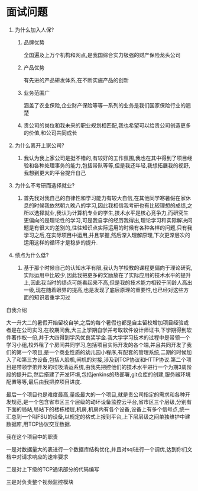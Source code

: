 # 面试问题

1. 为什么加入人保?
   1. 品牌优势
   
      全国遍及上万个机构和网点,是我国综合实力极强的财产保险龙头公司
   
   2. 产品优势
   
      有先进的产品研发体系,在不断实施产品的创新
   
   3. 业务范围广
   
      涵盖了农业保险,企业财产保险等等一系列的业务是我们国家保险行业的翘楚
   
   4. 贵公司的岗位和我未来的职业规划相匹配,我也希望可以给贵公司创造更多的价值,和公司共同成长
   
2. 为什么离开上家公司?
   1. 我认为我上家公司是挺不错的,有较好的工作氛围,我也在其中得到了项目经验和各种处理事务的能力,包括带队等等,但是我还年轻,我想拓展我的视野,我想到更大的平台提升自己

3. 为什么不考研而选择就业?
   1. 首先我对我自己的自律性和学习能力有较大自信,在其他同学寒暑假在家休息的时候我依然朝九晚八的学习,因此我相信我考研也有比较理想的成绩,之所以选择就业,我认为计算机专业的学生,技术水平是核心竞争力,而研究生更偏向的是理论性的学习,可是我自学的经历我得出,理论学习和实际解决问题是有很大的差别的,往往知识点实际运用的时候有各种各样的问题,只有我学习之后,在实际项目中运用,并且掌握,然后深入理解原理,下次更深层次的运用这样的循环才是稳步的提升.
   
4. 绩点为什么低?
   1. 基于那个时候自己的认知水平有限,我认为学校教的课程更偏向于理论研究,实际运用中比较少,因此我把更多的奖励放在了实际应用的技术水平的提升上,因此我当时的绩点可能看起来不高,但是我的技术能力相较于同龄人高出一级,现在随着眼界的提高,也是发现了底层原理的重要性,也已经对这些方面的知识着重学习过

自我介绍

大一升大二的暑假开始留校自学,之后的每个暑假也都是自主留校增加项目经验或者是在公司实习,在校期间我,大三上学期自学并考取软件设计师证书,下学期得到软件著作权一份,并于大四得到学风优良奖学金.我大学学习技术的过程中是带领一个学习小组,校外租了个房间共同学习,包括项目实际开发的各个端,并且共同开发了我们的第一个项目,是一个商业性质的幼儿园小程序,有配套的管理系统,二期的时候加入了和第三方设备,包括人脸机,闸机的对接,涉及到TCP协议和HTTP协议.第二个项目是带领学弟开发的垃圾清运系统,由我先把控他们的技术水平进行一个为期3周阶段的提升后,然后搭建了开发环境,包括jenkins的热部署,git仓库的创建,服务器环境配置等等,最后由我把控项目进度.

最后一个项目也是难度最高,量级最大的一个项目,就是贵公司指定的需求和各种开发规范,是一个包含省市区三个层级的动环设备监控云平台,省市区三个层级,分别有下面的局站,局站下的楼栋楼层,机房,机房内有各个设备,设备上有多个信号点,统一汇总到一个叫FSU的设备,以规定的格式上报到平台,上下层层级之间单独维护中建数据库,用TCP协议交互数据.

我在这个项目中的职责

一是对数据量大的表进行一个数据库结构优化,并且对sql进行一个调优,达到你们文档中对请求响应的速率要求

二是对上下级的TCP通讯部分的代码编写

三是对负责整个视频监控模块







































